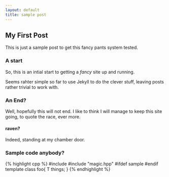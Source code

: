```yaml
---
layout: default
title: sample post
---
```


## My First Post

This is just a sample post to get this fancy pants system tested.

### A start

So, this is an intial start to getting a *fancy* site up and running.

Seems rahter simple so far to use Jekyll to do the clever stuff, leaving posts rather trivial to work with.

### An End?

Well, hopefully this will not end. I like to think I will manage to keep this site going, to quote the race, ever more.

#### raven?

Indeed, standing at my chamber door.

### Sample code anybody?

{% highlight cpp %}
#include <string>
#include "magic.hpp"
#ifdef sample
#endif
template<typename T>
class foo{
	T things;
}
{% endhighlight %}